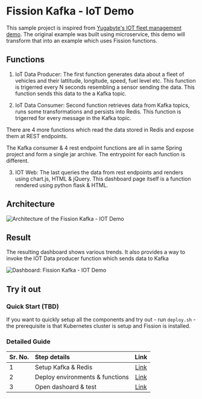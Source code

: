 # Fission Kafka - IoT Demo

This sample project is inspired from [Yugabyte's IOT fleet management demo](https://github.com/YugaByte/yb-iot-fleet-management). The original example was built using  microservice, this demo will transform that into an example which uses Fission functions.

## Functions

1. IoT Data Producer: The first function generates data about a fleet of vehicles and their lattitude, longitude, speed, fuel level etc. This function is trigerred every N seconds resembling a sensor sending the data. This function sends this data to the a Kafka topic.

2. IoT Data Consumer: Second function retrieves data from Kafka topics, runs some transformations and persists into Redis. This function is trigerred for every message in the Kafka topic.

There are 4 more functions which read the data stored in Redis and expose them at REST endpoints. 

The Kafka consumer & 4 rest endpoint functions are all in same Spring project and form a single jar archive. The entrypoint for each function is different.

3. IOT Web: The last queries the data from rest endpoints and renders using chart.js, HTML & jQuery. This dashboard page itself is a function rendered using python flask & HTML.

## Architecture

![Architecture of the Fission Kafka - IOT Demo](/static_assets/architecture-diagram.png)

## Result

The resulting dashboard shows various trends. It also provides a way to invoke the IOT Data producer function which sends data to Kafka

![Dashboard: Fission Kafka - IOT Demo](/static_assets/iot-demo-screen.png)

## Try it out

### Quick Start (TBD)

If you want to quickly setup all the components and try out - run `deploy.sh` - the prerequisite is that Kubernetes cluster is setup and Fission is installed. 

### Detailed Guide

| Sr. No.        | Step details        | Link  |
|:-------------| :------------- |:-----:|
|1| Setup Kafka & Redis | [Link](/00_setup/README.md)|
|2| Deploy environments & functions|[Link](/static_assets/deploy_functions.md)|
|3| Open dashoard & test|[Link](/static_assets/test.md)|
